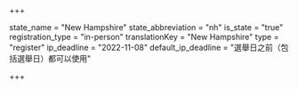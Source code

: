+++

state_name = "New Hampshire"
state_abbreviation = "nh"
is_state = "true"
registration_type = "in-person"
translationKey = "New Hampshire"
type = "register"
ip_deadline = "2022-11-08"
default_ip_deadline = "選舉日之前（包括選舉日）都可以使用"

+++